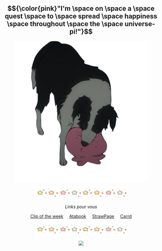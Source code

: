 <div align="center">

## $${\color{pink}"I'm \space on \space a \space quest \space to \space spread \space happiness \space throughout \space the \space universe-pi!"}$$

<img src="https://github.com/SodanGum/SodanGum/blob/a3a46a765d4581d44f25133f414297b380717275/tumblr_30d30ff084aaaf188c63c8c6a6453acb_ef62360c_500-removebg-preview.png" />
</p>

<img src="https://github.com/SodanGum/SodanGum/blob/69714c96dcb89dece313976eb353ca33f3f48e0b/tumblr_d77cebbe98daa0b43d399e67ec3cfc07_e4854c3c_400.webp" />
</p>

*Links pour vous*

[Clip of the week](https://www.youtube.com/shorts/wVArC86HlPU) &nbsp;&nbsp;&nbsp; [Atabook](https://sodangum.atabook.org/) &nbsp;&nbsp;&nbsp; [StrawPage](https://sodangum.straw.page) &nbsp;&nbsp;&nbsp; [Carrd](https://sodangum.carrd.co/)

<img src="https://github.com/SodanGum/SodanGum/blob/69714c96dcb89dece313976eb353ca33f3f48e0b/tumblr_d77cebbe98daa0b43d399e67ec3cfc07_e4854c3c_400.webp" />
</p>

![](https://komarev.com/ghpvc/?username=SodanGum&label=Pi!&color=F0A8C0&style=for-the-badge)
